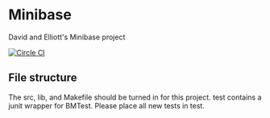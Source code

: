 # Minibase
David and Elliott's Minibase project

[![Circle CI](https://circleci.com/gh/elGatoMantocko/Minibase.svg?style=svg)](https://circleci.com/gh/elGatoMantocko/Minibase)

## File structure

The src, lib, and Makefile should be turned in for this project. test contains a junit wrapper for BMTest. Please place all new tests in test.
